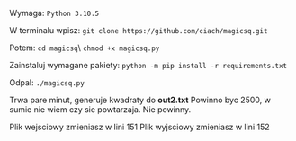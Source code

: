 Wymaga: `Python 3.10.5`

W terminalu wpisz:
`git clone https://github.com/ciach/magicsq.git`

Potem:
`cd magicsq`\ 
`chmod +x magicsq.py`

Zainstaluj wymagane pakiety:
`python -m pip install -r requirements.txt`

Odpal:
`./magicsq.py`

Trwa pare minut, generuje kwadraty do **out2.txt**
Powinno byc 2500, w sumie nie wiem czy sie powtarzaja. Nie powinny.

Plik wejsciowy zmieniasz w lini 151
Plik wyjsciowy zmieniasz w lini 152

